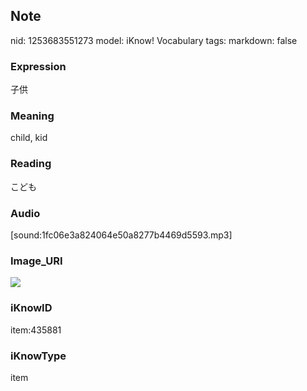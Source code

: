 ## Note
nid: 1253683551273
model: iKnow! Vocabulary
tags: 
markdown: false

### Expression
子供

### Meaning
child, kid

### Reading
こども

### Audio
[sound:1fc06e3a824064e50a8277b4469d5593.mp3]

### Image_URI
<img src="8318b8431f47fe989ff18de0ff960ffc.jpg">

### iKnowID
item:435881

### iKnowType
item
